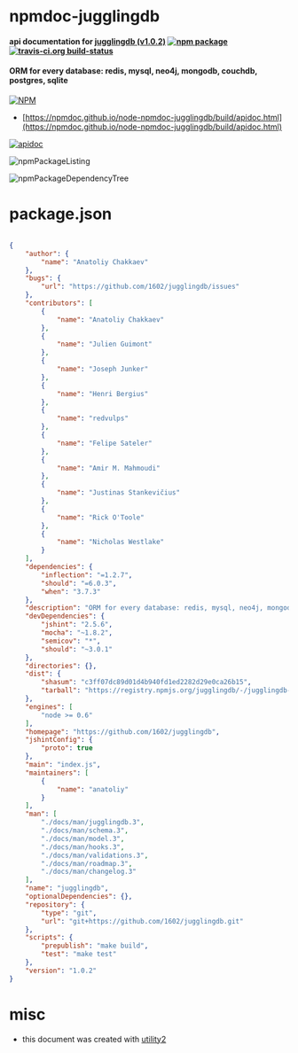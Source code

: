 # npmdoc-jugglingdb

#### api documentation for  [jugglingdb (v1.0.2)](https://github.com/1602/jugglingdb)  [![npm package](https://img.shields.io/npm/v/npmdoc-jugglingdb.svg?style=flat-square)](https://www.npmjs.org/package/npmdoc-jugglingdb) [![travis-ci.org build-status](https://api.travis-ci.org/npmdoc/node-npmdoc-jugglingdb.svg)](https://travis-ci.org/npmdoc/node-npmdoc-jugglingdb)

#### ORM for every database: redis, mysql, neo4j, mongodb, couchdb, postgres, sqlite

[![NPM](https://nodei.co/npm/jugglingdb.png?downloads=true&downloadRank=true&stars=true)](https://www.npmjs.com/package/jugglingdb)

- [https://npmdoc.github.io/node-npmdoc-jugglingdb/build/apidoc.html](https://npmdoc.github.io/node-npmdoc-jugglingdb/build/apidoc.html)

[![apidoc](https://npmdoc.github.io/node-npmdoc-jugglingdb/build/screenCapture.buildCi.browser.%252Ftmp%252Fbuild%252Fapidoc.html.png)](https://npmdoc.github.io/node-npmdoc-jugglingdb/build/apidoc.html)

![npmPackageListing](https://npmdoc.github.io/node-npmdoc-jugglingdb/build/screenCapture.npmPackageListing.svg)

![npmPackageDependencyTree](https://npmdoc.github.io/node-npmdoc-jugglingdb/build/screenCapture.npmPackageDependencyTree.svg)



# package.json

```json

{
    "author": {
        "name": "Anatoliy Chakkaev"
    },
    "bugs": {
        "url": "https://github.com/1602/jugglingdb/issues"
    },
    "contributors": [
        {
            "name": "Anatoliy Chakkaev"
        },
        {
            "name": "Julien Guimont"
        },
        {
            "name": "Joseph Junker"
        },
        {
            "name": "Henri Bergius"
        },
        {
            "name": "redvulps"
        },
        {
            "name": "Felipe Sateler"
        },
        {
            "name": "Amir M. Mahmoudi"
        },
        {
            "name": "Justinas Stankevičius"
        },
        {
            "name": "Rick O'Toole"
        },
        {
            "name": "Nicholas Westlake"
        }
    ],
    "dependencies": {
        "inflection": "=1.2.7",
        "should": "=6.0.3",
        "when": "3.7.3"
    },
    "description": "ORM for every database: redis, mysql, neo4j, mongodb, couchdb, postgres, sqlite",
    "devDependencies": {
        "jshint": "2.5.6",
        "mocha": "~1.8.2",
        "semicov": "*",
        "should": "~3.0.1"
    },
    "directories": {},
    "dist": {
        "shasum": "c3ff07dc89d01d4b940fd1ed2282d29e0ca26b15",
        "tarball": "https://registry.npmjs.org/jugglingdb/-/jugglingdb-1.0.2.tgz"
    },
    "engines": [
        "node >= 0.6"
    ],
    "homepage": "https://github.com/1602/jugglingdb",
    "jshintConfig": {
        "proto": true
    },
    "main": "index.js",
    "maintainers": [
        {
            "name": "anatoliy"
        }
    ],
    "man": [
        "./docs/man/jugglingdb.3",
        "./docs/man/schema.3",
        "./docs/man/model.3",
        "./docs/man/hooks.3",
        "./docs/man/validations.3",
        "./docs/man/roadmap.3",
        "./docs/man/changelog.3"
    ],
    "name": "jugglingdb",
    "optionalDependencies": {},
    "repository": {
        "type": "git",
        "url": "git+https://github.com/1602/jugglingdb.git"
    },
    "scripts": {
        "prepublish": "make build",
        "test": "make test"
    },
    "version": "1.0.2"
}
```



# misc
- this document was created with [utility2](https://github.com/kaizhu256/node-utility2)
